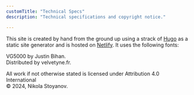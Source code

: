 ```yaml
---
customTitle: "Technical Specs"
description: "Technical specifications and copyright notice."

---
```


This site is created by hand from the ground up using a strack of [Hugo](https://gohugo.io/) as a static site generator and is hosted on [Netlify](https://www.netlify.com/). It uses the following fonts:

VG5000 by Justin Bihan. <br>
Distributed by velvetyne.fr.

All work if not otherwise stated is licensed under Attribution 4.0 International <br>
© 2024, Nikola Stoyanov.